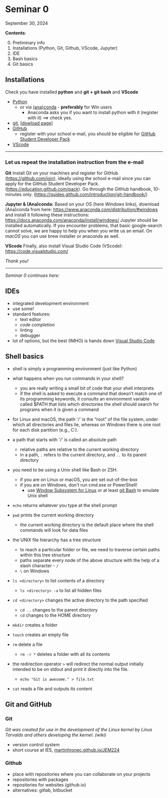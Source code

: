 # Seminar 0

September 30, 2024

**Contents**:

0. Preliminary info
1. Installations (Python, Git, Github, VScode, Jupyter)
2. IDE
3. Bash basics
4. Git basics

## Installations

Check you have installed **python** and **git + git bash** and **VScode**
- [Python](https://www.python.org/downloads/)
  - or via [(ana)conda](https://docs.anaconda.com/anaconda/install/index.html) - **preferably** for Win users
    - Anaconda asks you if you want to install python with it (register with it) ⟹ check yes.
- [git](https://git-scm.com/book/en/v2/Getting-Started-Installing-Git), [[dowload page](https://git-scm.com/downloads)]
- [GitHub](https://github.com/)
  - register with your school e-mail, you should be eligible for [GitHub Student Developer Pack](https://education.github.com/pack)
- [VScode](https://code.visualstudio.com/download)

------

### Let us repeat the installation instruction from the e-mail

**Git**
Install Git on your machines and register for GitHub (https://github.com/join), ideally using the school e-mail since you can apply for the GitHub Student Developer Pack. (https://education.github.com/pack).
Go through the GitHub handbook, 10-minutes only. (https://guides.github.com/introduction/git-handbook/)

**Jupyter & (Ana)conda:**
Based on your OS (here *Windows* links), download (Ana)conda from here:
https://www.anaconda.com/distribution/#windows
and install it following these instructions:
https://docs.anaconda.com/anaconda/install/windows/
Jupyter should be installed automatically. If you encounter problems, that basic google-search cannot solve, we are happy to help you when you write us an email.
On *macOS* you can use brew installer or anaconda as well.

**VScode**
Finally, also install Visual Studio Code (VScode): https://code.visualstudio.com/

*Thank you!*

------

*Seminar 0 continues here:*

## IDEs

- integrated development environment
- use some!
- standard features:
  - text editor
  - _code completion_
  - linting
  - debugger
- lot of options, but the best (IMHO) is hands down [Visual Studio Code](https://code.visualstudio.com)

## Shell basics

- shell is simply a programming environment (just like Python)
- what happens when you run commands in your shell?

  - you are really writing a small bit of code that your shell interprets
  - if the shell is asked to execute a command that doesn’t match one of its programming keywords, it consults an environment variable called $PATH that lists which directories the shell should search for programs when it is given a command

- for Linux and macOS, the path '/' is the “root” of the file system, under which all directories and files lie, whereas on Windows there is one root for each disk partition (e.g., C:\).
- a path that starts with '/' is called an absolute path

  - relative paths are relative to the current working directory
  - in a path, `.` refers to the current directory, and `..` to its parent directory

- you need to be using a Unix shell like Bash or ZSH.

  - if you are on Linux or macOS, you are set out-of-the-box
  - if you are on Windows, don't run cmd.exe or PowerShell!
    - use [Window Subsystem for Linux](https://learn.microsoft.com/en-us/windows/wsl/) or at least [git Bash](https://gitforwindows.org/) to emulate Unix shell

- `echo` returns whatever you type at the shell prompt

- `pwd` prints the current working directory
  - the current working directory is the default place where the shell commands will look for data files
- the UNIX file hierarchy has a tree structure

  - to reach a particular folder or file, we need to traverse certain paths within this tree structure
  - paths separate every node of the above structure with the help of a slash character - `/`
  - `\` on Windows

- `ls <directory>` to list contents of a directory
  - `ls <directory> -a` to list all hidden files
- `cd <directory>` changes the active directory to the path specified

  - `cd ..` changes to the parent directory
  - `cd` changes to the HOME directory

- `mkdir` creates a folder
- `touch` creates an empty file
- `rm` delete a file

  - `rm -r *` deletes a folder with all its contents

- the redirection operator `>` will redirect the normal output initially intended to be on stdout and print it directly into the file.

  - `echo "Git is awesome." > file.txt`

- `cat` reads a file and outputs its content

## Git and GitHub

### Git

*Git was created for use in the development of the Linux kernel by Linus Torvalds and others developing the kernel. (wiki)*

- version control system
- short course at IES, [martinhronec.github.io/JEM224](http://martinhronec.github.io/JEM224)

### Github

- place with repositories where you can collaborate on your projects
- repositories with packages
- repositories for websites (github.io)
- alternatives: gitlab, bitbucket
